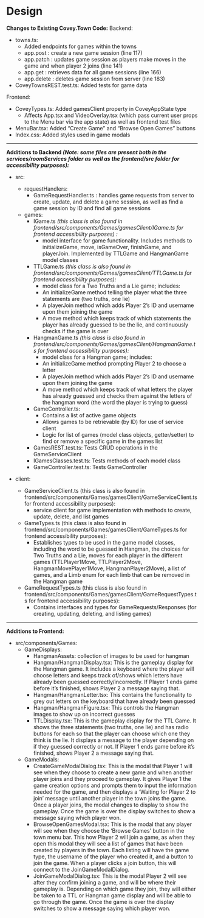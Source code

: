 # Design

**Changes to Existing Covey.Town Code:**
Backend:

- towns.ts:
  - Added endpoints for games within the towns
  - app.post : create a new game session (line 117)
  - app.patch : updates game session as players make moves in the game and when player 2 joins (line 141)
  - app.get : retrieves data for all game sessions (line 166)
  - app.delete : deletes game session from server (line 183)
- CoveyTownsREST.test.ts: Added tests for game data

Frontend:

- CoveyTypes.ts: Added gamesClient property in CoveyAppState type
  - Affects App.tsx and VideoOverlay.tsx (which pass current user props to the Menu bar via the app state) as well as frontend test files
- MenuBar.tsx: Added “Create Game” and “Browse Open Games” buttons
- Index.css: Added styles used in game modals

---

**Additions to Backend _(Note: some files are present both in the services/roomServices folder as well as the frontend/src folder for accessibility purposes):_**

- src:

  - requestHandlers:
    - GameRequestHandler.ts : handles game requests from server to create, update, and delete a game session, as well as find a game session by ID and find all game sessions
  - games:
    - IGame.ts _(this class is also found in frontend/src/components/Games/gamesClient/IGame.ts for frontend accessibility purposes) :_
      - model interface for game functionality. Includes methods to initializeGame, move, isGameOver, finishGame, and playerJoin. Implemented by TTLGame and HangmanGame model classes
    - TTLGame.ts _(this class is also found in frontend/src/components/Games/gamesClient/TTLGame.ts for frontend accessibility purposes):_
      - model class for a Two Truths and a Lie game; includes:
      - An initializeGame method telling the player what the three statements are (two truths, one lie)
      - A playerJoin method which adds Player 2’s ID and username upon them joining the game
      - A move method which keeps track of which statements the player has already guessed to be the lie, and continuously checks if the game is over
    - HangmanGame.ts _(this class is also found in frontend/src/components/Games/gamesClient/HangmanGame.ts for frontend accessibility purposes):_
      - model class for a Hangman game; includes:
      - An initializeGame method prompting Player 2 to choose a letter
      - A playerJoin method which adds Player 2’s ID and username upon them joining the game
      - A move method which keeps track of what letters the player has already guessed and checks them against the letters of the hangman word (the word the player is trying to guess)
    - GameController.ts:
      - Contains a list of active game objects
      - Allows games to be retrievable (by ID) for use of service client
      - Logic for list of games (model class objects, getter/setter) to find or remove a specific game in the games list
    - GamesREST.test.ts: Tests CRUD operations in the GameServiceClient
    - IGamesClasses.test.ts: Tests methods of each model class
    - GameController.test.ts: Tests GameController

- client:
  - GameServiceClient.ts (this class is also found in frontend/src/components/Games/gamesClient/GameServiceClient.ts for frontend accessibility purposes):
    - service client for game implementation with methods to create, update, delete, and list games
  - GameTypes.ts (this class is also found in frontend/src/components/Games/gamesClient/GameTypes.ts for frontend accessibility purposes):
    - Establishes types to be used in the game model classes, including the word to be guessed in Hangman, the choices for Two Truths and a Lie, moves for each player in the different games (TTLPlayer1Move, TTLPlayer2Move, HangmanMovePlayer1Move, HangmanPlayer2Move), a list of games, and a Limb enum for each limb that can be removed in the Hangman game
  - GameRequestTypes.ts (this class is also found in frontend/src/components/Games/gamesClient/GameRequestTypes.ts for frontend accessibility purposes):
    - Contains interfaces and types for GameRequests/Responses (for creating, updating, deleting, and listing games)

---

**Additions to Frontend:**

- src/components/Games:
  - GameDisplays:
    - HangmanAssets: collection of images to be used for hangman
    - Hangman/HangmanDisplay.tsx: This is the gameplay display for the Hangman game. It includes a keyboard where the player will choose letters and keeps track of/shows which letters have already been guessed correctly/incorrectly. If Player 1 ends game before it’s finished, shows Player 2 a message saying that.
    - Hangman/HangmanLetter.tsx: This contains the functionality to grey out letters on the keyboard that have already been guessed
    - Hangman/HangmanFigure.tsx: This controls the Hangman images to show up on incorrect guesses
    - TTLDisplay.tsx: This is the gameplay display for the TTL Game. It shows the three statements (two truths, one lie) and has radio buttons for each so that the player can choose which one they think is the lie. It displays a message to the player depending on if they guessed correctly or not. If Player 1 ends game before it’s finished, shows Player 2 a message saying that.
  - GameModals:
    - CreateGameModalDialog.tsx: This is the modal that Player 1 will see when they choose to create a new game and when another player joins and they proceed to gameplay. It gives Player 1 the game creation options and prompts them to input the information needed for the game, and then displays a ‘Waiting for Player 2 to join’ message until another player in the town joins the game. Once a player joins, the modal changes to display to show the gameplay. Once the game is over the display switches to show a message saying which player won.
    - BrowseOpenGamesModal.tsx: This is the modal that any player will see when they choose the ‘Browse Games’ button in the town menu bar. This how Player 2 will join a game, as when they open this modal they will see a list of games that have been created by players in the town. Each listing will have the game type, the username of the player who created it, and a button to join the game. When a player clicks a join button, this will connect to the JoinGameModalDialog.
    - JoinGameModalDialog.tsx: This is the modal Player 2 will see after they confirm joining a game, and will be where their gameplay is. Depending on which game they join, they will either be taken to a TTL or Hangman game display and will be able to go through the game. Once the game is over the display switches to show a message saying which player won.
